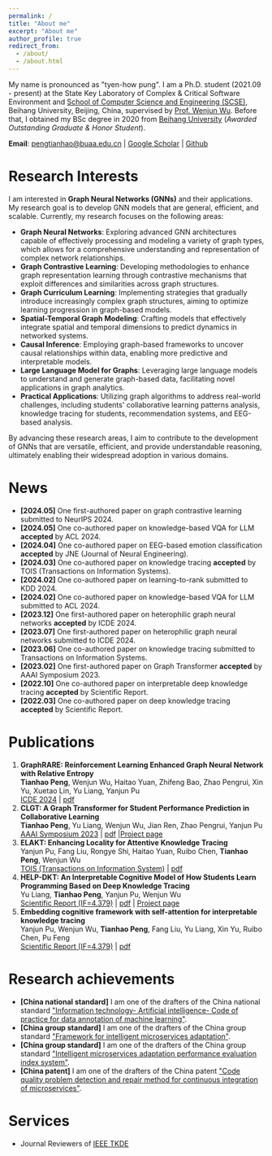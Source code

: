```yaml
---
permalink: /
title: "About me"
excerpt: "About me"
author_profile: true
redirect_from: 
  - /about/
  - /about.html
---
```


My name is pronounced as "tyen-how pung". I am a Ph.D. student (2021.09 - present) at the State Key Laboratory of Complex & Critical Software Environment and <a href="https://scse.buaa.edu.cn/">School of Computer Science and Engineering (SCSE)</a>, Beihang University, Beijing, China, supervised by <a href="https://www.researchgate.net/profile/Wenjun-Wu-15">Prof. Wenjun Wu</a>. Before that, I obtained my BSc degree in 2020 from <a href="https://www.buaa.edu.cn/">Beihang University</a> (<i>Awarded Outstanding Graduate & Honor Student</i>).

**Email**: pengtianhao@buaa.edu.cn $\vert$ <a href="https://scholar.google.com/citations?user=jykL70MAAAAJ">Google Scholar</a> $\vert$ <a href="https://github.com/Tianhao-Peng"> Github </a>

Research Interests
======
I am interested in <strong>Graph Neural Networks (GNNs)</strong> and their applications. My research goal is to develop GNN models that are general, efficient, and scalable.
Currently, my research focuses on the following areas:
<ul>
    <li>
        <strong>Graph Neural Networks</strong>: Exploring advanced GNN architectures capable of effectively processing and modeling a variety of graph types, which allows for a comprehensive understanding and representation of complex network relationships.
    </li>
    <li>
        <strong>Graph Contrastive Learning</strong>: Developing methodologies to enhance graph representation learning through contrastive mechanisms that exploit differences and similarities across graph structures.
    </li>
    <li>
        <strong>Graph Curriculum Learning</strong>: Implementing strategies that gradually introduce increasingly complex graph structures, aiming to optimize learning progression in graph-based models.
    </li>
    <li>
        <strong>Spatial-Temporal Graph Modeling</strong>: Crafting models that effectively integrate spatial and temporal dimensions to predict dynamics in networked systems.
    </li>
    <li>
        <strong>Causal Inference</strong>: Employing graph-based frameworks to uncover causal relationships within data, enabling more predictive and interpretable models.
    </li>
    <li>
        <strong>Large Language Model for Graphs</strong>: Leveraging large language models to understand and generate graph-based data, facilitating novel applications in graph analytics.
    </li>
    <li>
        <strong>Practical Applications</strong>: Utilizing graph algorithms to address real-world challenges, including students' collaborative learning patterns analysis, knowledge tracing for students, recommendation systems, and EEG-based analysis. 
        <!-- Applying graph-based techniques to derive actionable insights from educational data and enhance learning outcomes. -->
    </li>
</ul>
By advancing these research areas, I aim to contribute to the development of GNNs that are versatile, efficient, and provide understandable reasoning, ultimately enabling their widespread adoption in various domains.

News
======
<!-- <p style="font-size:16px"> -->
<ul>
<!-- <li><strong>[2024.07]</strong> One first-authored paper on graph curriculum learning for knowledge tracing submitted to ICDE 2025.</li>
<li><strong>[2024.07]</strong> One first-authored paper on Graph Transformer for collaborative learning submitted to TOIS journal.</li>
<li><strong>[2024.07]</strong> One first-authored paper on graph contrastive learning for recommendation system submitted to TKDE journal.</li> -->
<li><strong>[2024.05]</strong> One first-authored paper on graph contrastive learning submitted to NeurIPS 2024.</li>
<li><strong>[2024.05]</strong> One co-authored paper on knowledge-based VQA for LLM <strong>accepted</strong> by ACL 2024.</li>
<li><strong>[2024.04]</strong> One co-authored paper on EEG-based emotion classification <strong>accepted</strong> by JNE (Journal of Neural Engineering).</li>
<li><strong>[2024.03]</strong> One co-authored paper on knowledge tracing <strong>accepted</strong> by TOIS (Transactions on Information Systems).</li>
<li><strong>[2024.02]</strong> One co-authored paper on learning-to-rank submitted to KDD 2024.</li>
<li><strong>[2024.02]</strong> One co-authored paper on knowledge-based VQA for LLM submitted to ACL 2024.</li>
<li><strong>[2023.12]</strong> One first-authored paper on heterophilic graph neural networks <strong>accepted</strong> by ICDE 2024.</li>
<li><strong>[2023.07]</strong> One first-authored paper on heterophilic graph neural networks submitted to ICDE 2024.</li>
<li><strong>[2023.06]</strong> One co-authored paper on knowledge tracing submitted to Transactions on Information Systems.</li>
<li><strong>[2023.02]</strong> One first-authored paper on Graph Transformer <strong>accepted</strong> by AAAI Symposium 2023.</li>
<li><strong>[2022.10]</strong> One co-authored paper on interpretable deep knowledge tracing <strong>accepted</strong> by Scientific Report.</li>
<li><strong>[2022.03]</strong> One co-authored paper on deep knowledge tracing <strong>accepted</strong> by Scientific Report.</li>
</ul>

Publications
======
1. **GraphRARE: Reinforcement Learning Enhanced Graph Neural Network with Relative Entropy** <br>**Tianhao Peng**, Wenjun Wu, Haitao Yuan, Zhifeng Bao, Zhao Pengrui, Xin Yu, Xuetao Lin, Yu Liang, Yanjun Pu<br><a href="https://icde2024.github.io">ICDE 2024</a> $\vert$ <a href="files/GraphRARE_paper.pdf">pdf</a> 
2. **CLGT: A Graph Transformer for Student Performance Prediction in Collaborative Learning** <br>**Tianhao Peng**, Yu Liang, Wenjun Wu, Jian Ren, Zhao Pengrui, Yanjun Pu <br><a href="https://aaai-23.aaai.org/">AAAI Symposium 2023</a> $\vert$ <a href="files/CLGT_paper.pdf">pdf</a> $\vert$<a href="https://github.com/Tianhao-Peng/CLGT">Project page</a>
3. **ELAKT: Enhancing Locality for Attentive Knowledge Tracing** <br>Yanjun Pu, Fang Liu, Rongye Shi, Haitao Yuan, Ruibo Chen, **Tianhao Peng**, Wenjun Wu <br><a href="https://dl.acm.org/journal/tois/">TOIS (Transactions on Information System)</a> $\vert$ <a href="files/ELAKT_paper.pdf">pdf</a> 
4. **HELP-DKT: An Interpretable Cognitive Model of How Students Learn Programming Based on Deep Knowledge Tracing** <br>Yu Liang, <strong>Tianhao Peng</strong>, Yanjun Pu, Wenjun Wu <br><a href="https://www.nature.com/srep">Scientific Report (IF=4.379)</a> $\vert$ <a href="files/HELP-DKT_paper.pdf">pdf</a> $\vert$ <a href="https://github.com/liangyubuaa/HELP-DKT">Project page</a>
5. **Embedding cognitive framework with self-attention for interpretable knowledge tracing** <br>Yanjun Pu, Wenjun Wu, <strong>Tianhao Peng</strong>, Fang Liu, Yu Liang, Xin Yu, Ruibo Chen, Pu Feng <br><a href="https://www.nature.com/srep">Scientific Report (IF=4.379)</a> $\vert$ <a href="files/EAKT_paper.pdf">pdf</a>

<!-- <ol>
    <li><strong>CLGT: A Graph Transformer for Student Performance Prediction in Collaborative Learning</strong><br><strong>Tianhao Peng</strong>, Yu Liang, Wenjun Wu, Jian Ren, Zhao Pengrui, Yanjun Pu <br><a href="https://aaai-23.aaai.org/">AAAI Symposium 2023</a> $\vert$ <a href="files/CLGT_paper.pdf">pdf</a> $\vert$<a href="https://github.com/Tianhao-Peng/CLGT">Project page</a><br><div style="text-align: center;"><img src="images/CLGT.pdf" width="400" height="400" style="display: block; margin: 0 auto;"></div><br>We present an extended graph transformer framework for collaborative learning (CLGT) for evaluating and predicting the performance of students.</li>
    <li><strong>HELP-DKT: An Interpretable Cognitive Model of How Students Learn Programming Based on Deep Knowledge Tracing</strong><br>Yu Liang, <strong>Tianhao Peng</strong>, Yanjun Pu, Wenjun Wu <br><a href="https://www.nature.com/srep">Scientific Report (IF=4.379)</a> $\vert$ <a href="files/HELP-DKT_paper.pdf">pdf</a> $\vert$ <a href="https://github.com/liangyubuaa/HELP-DKT">Project page</a><br><div style="text-align: center;"><img src="images/HELP-DKT.pdf" width="400" height="400" style="display: block; margin: 0 auto;"></div><br>We present an interpretable cognitive model named HELP-DKT, which can infer how students learn programming based on deep knowledge tracing.</li>
    <li><strong>Embedding cognitive framework with self-attention for interpretable knowledge tracing</strong><br>Yanjun Pu, Wenjun Wu, <strong>Tianhao Peng</strong>, Fang Liu, Yu Liang, Xin Yu, Ruibo Chen, Pu Feng <br><a href="https://www.nature.com/srep">Scientific Report (IF=4.379)</a> $\vert$ <a href="files/EAKT_paper.pdf">pdf</a><br><div style="text-align: center;"><img src="images/EAKT.pdf" width="400" height="400" style="display: block; margin: 0 auto;"></div><br>We present a new learner modeling framework named by EAKT that embeds a structured cognitive model into deep knowledge tracing.</li>
</ol> -->


Research achievements
======
<ul>
<li><strong>[China national standard]</strong> I am one of the drafters of the China national standard <a href="https://std.samr.gov.cn/gb/search/gbDetailed?id=91B707B3BE89F2B6E05397BE0A0AB1F8">"Information technology- Artificial intelligence- Code of practice for data annotation of machine learning"</a>.</li>
<li><strong>[China group standard]</strong> I am one of the drafters of the China group standard <a href="http://www.ttbz.org.cn/StandardManage/Detail/52125/">"Framework for intelligent microservices adaptation"</a>.</li>
<li><strong>[China group standard]</strong> I am one of the drafters of the China group standard <a href="http://www.ttbz.org.cn/StandardManage/Detail/52126/">"Intelligent microservices adaptation performance evaluation index system"</a>.</li>
<li><strong>[China patent]</strong> I am one of the drafters of the China patent <a href="https://www.patent9.com/patent/202210737640.5.html">"Code quality problem detection and repair method for continuous integration of microservices"</a>.</li>
</ul>


Services
======
<ul>
    <li>Journal Reviewers of <a href="https://ieeexplore.ieee.org/xpl/RecentIssue.jsp?punumber=69">IEEE TKDE</a></li>
</ul>



<div style="display:inline-block;width:600px;"><script type="text/javascript" src="//rf.revolvermaps.com/0/0/7.js?i=5oyrrafj8c8&amp;m=0&amp;c=007eff&amp;cr1=ff8a00&amp;sx=0" async="async"></script></div>

